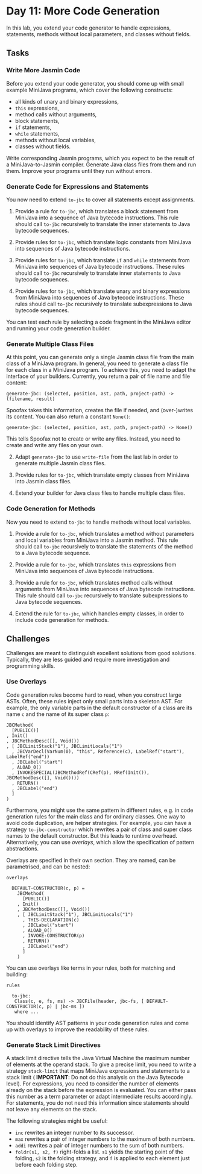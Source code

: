 # Day 11: More Code Generation

In this lab, you extend your code generator to handle expressions, statements, methods without local parameters, and classes without fields.

## Tasks

### Write More Jasmin Code

Before you extend your code generator, you should come up with small example MiniJava programs, which cover the following constructs:

* all kinds of unary and binary expressions,
* `this` expressions,
* method calls without arguments,
* block statements, 
* `if` statements,
* `while` statements,
* methods without local variables,
* classes without fields.

Write corresponding Jasmin programs, which you expect to be the result of a MiniJava-to-Jasmin compiler. Generate Java class files from them and run them. Improve your programs until they run without errors.

### Generate Code for Expressions and Statements

You now need to extend `to-jbc` to cover all statements except assignments. 

1. Provide a rule for `to-jbc`, which translates a block statement from MiniJava into a sequence of Java bytecode instructions. This rule should call `to-jbc` recursively to translate the inner statements to Java bytecode sequences. 

2. Provide rules for `to-jbc`, which translate logic constants from MiniJava into sequences of Java bytecode instructions. 

3. Provide rules for `to-jbc`, which translate `if` and `while` statements from MiniJava into sequences of Java bytecode instructions. These rules should call `to-jbc` recursively to translate inner statements to Java bytecode sequences.

4. Provide rules for `to-jbc`, which translate unary and binary expressions from MiniJava into sequences of Java bytecode instructions. These rules should call `to-jbc` recursively to translate subexpressions to Java bytecode sequences.
 
You can test each rule by selecting a code fragment in the MiniJava editor and running your code generation builder.

### Generate Multiple Class Files

At this point, you can generate only a single Jasmin class file from the main class of a MiniJava program. In general, you need to generate a class file for each class in a MiniJava program. To achieve this, you need to adapt the interface of your builders. Currently, you return a pair of file name and file content:

    generate-jbc: (selected, position, ast, path, project-path) ->(filename, result)

Spoofax takes this information, creates the file if needed, and (over-)writes its content. You can also return a constant `None()`:

    generate-jbc: (selected, position, ast, path, project-path) -> None()

This tells Spoofax not to create or write any files. Instead, you need to create and write any files on your own.

2. Adapt `generate-jbc` to use `write-file` from the last lab in order to generate multiple Jasmin class files.

3. Provide rules for `to-jbc`, which translate empty classes from MiniJava into Jasmin class files. 

4. Extend your builder for Java class files to handle multiple class files.
 
### Code Generation for Methods

Now you need to extend `to-jbc` to handle methods without local variables.

1. Provide a rule for `to-jbc`, which translates a method without parameters and local variables from MiniJava into a Jasmin method. This rule should call `to-jbc` recursively to translate the statements of the method to a Java bytecode sequence.

2. Provide a rule for `to-jbc`, which translates `this` expressions from MiniJava into sequences of Java bytecode instructions. 

3. Provide a rule for `to-jbc`, which translates method calls without arguments from MiniJava into sequences of Java bytecode instructions. This rule should call `to-jbc` recursively to translate subexpressions to Java bytecode sequences.

4. Extend the rule for `to-jbc`, which handles empty classes, in order to include code generation for methods.

## Challenges

Challenges are meant to distinguish excellent solutions from good solutions. Typically, they are less guided and require more investigation and programming skills.

### Use Overlays

Code generation rules become hard to read, when you construct large ASTs. Often, these rules inject only small parts into a skeleton AST. For example, the only variable parts in the default constructor of a class are its name `c` and the name of its super class `p`:

    JBCMethod(
      [PUBLIC()]
    , Init()
    , JBCMethodDesc([], Void())
    , [ JBCLimitStack("1"), JBCLimitLocals("1")
      , JBCVarDecl(VarNum(0), "this", Reference(c), LabelRef("start"), LabelRef("end"))
      , JBCLabel("start")
      , ALOAD_0()
      , INVOKESPECIAL(JBCMethodRef(CRef(p), MRef(Init()), JBCMethodDesc([], Void())))
      , RETURN()
      , JBCLabel("end")
      ]
    )

Furthermore, you might use the same pattern in different rules, e.g. in code generation rules for the main class and for ordinary classes. One way to avoid code duplication, are helper strategies. For example, you can have a strategy `to-jbc-constructor` which rewrites a pair of class and super class names to the default constructor. But this leads to runtime overhead. Alternatively, you can use _overlays_, which allow the specification of pattern abstractions.

Overlays are specified in their own section. They are named, can be parametrised, and can be nested:

    overlays

      DEFAULT-CONSTRUCTOR(c, p) =
        JBCMethod(
          [PUBLIC()]
        , Init()
        , JBCMethodDesc([], Void())
        , [ JBCLimitStack("1"), JBCLimitLocals("1")
          , THIS-DECLARATION(c)
          , JBCLabel("start")
          , ALOAD_0()
          , INVOKE-CONSTRUCTOR(p)
          , RETURN()
          , JBCLabel("end")
          ]
        )

You can use overlays like terms in your rules, both for matching and building:

    rules
    
      to-jbc: 
       Class(c, e, fs, ms) -> JBCFile(header, jbc-fs, [ DEFAULT-CONSTRUCTOR(c, p) | jbc-ms ]) 
       where ...

You should identify AST patterns in your code generation rules and come up with overlays to improve the readability of these rules.

### Generate Stack Limit Directives

A stack limit directive tells the Java Virtual Machine the maximum number of elements at the operand stack. To give a precise limit, you need to write a strategy `stack-limit` that maps MiniJava expressions and statements to a stack limit ( **IMPORTANT**: Do not do this analysis on the Java Bytecode level). For expressions, you need to consider the number of elements already on the stack before the expression is evaluated. You can either pass this number as a term parameter or adapt intermediate results accordingly. For statements, you do not need this information since statements should not leave any elements on the stack.

The following strategies might be useful:

* `inc`  rewrites an integer number to its successor.
* `max` rewrites a pair of integer numbers to the maximum of both numbers.
* `addi` rewrites a pair of integer numbers to the sum of both numbers.
* `foldr(s1, s2, f)` right-folds a list. `s1` yields the starting point of the folding, `s2` is the folding strategy, and `f` is applied to each element just before each folding step.

